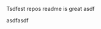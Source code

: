 Tsdfest repos readme is great asdf







asdfasdf

































































































